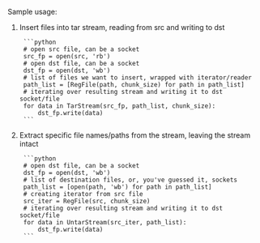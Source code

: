 Sample usage:

1. Insert files into tar stream, reading from src and writing to dst

        ```python
        # open src file, can be a socket
        src_fp = open(src, 'rb')
        # open dst file, can be a socket
        dst_fp = open(dst, 'wb')
        # list of files we want to insert, wrapped with iterator/reader
        path_list = [RegFile(path, chunk_size) for path in path_list]
        # iterating over resulting stream and writing it to dst socket/file
        for data in TarStream(src_fp, path_list, chunk_size):
            dst_fp.write(data)
        ```

2. Extract specific file names/paths from the stream, leaving the stream intact

        ```python
        # open dst file, can be a socket
        dst_fp = open(dst, 'wb')
        # list of destination files, or, you've guessed it, sockets
        path_list = [open(path, 'wb') for path in path_list]
        # creating iterator from src file
        src_iter = RegFile(src, chunk_size)
        # iterating over resulting stream and writing it to dst socket/file
        for data in UntarStream(src_iter, path_list):
            dst_fp.write(data)
        ```

